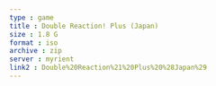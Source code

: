 ```yaml
---
type : game
title : Double Reaction! Plus (Japan)
size : 1.8 G
format : iso
archive : zip
server : myrient
link2 : Double%20Reaction%21%20Plus%20%28Japan%29
---
```

